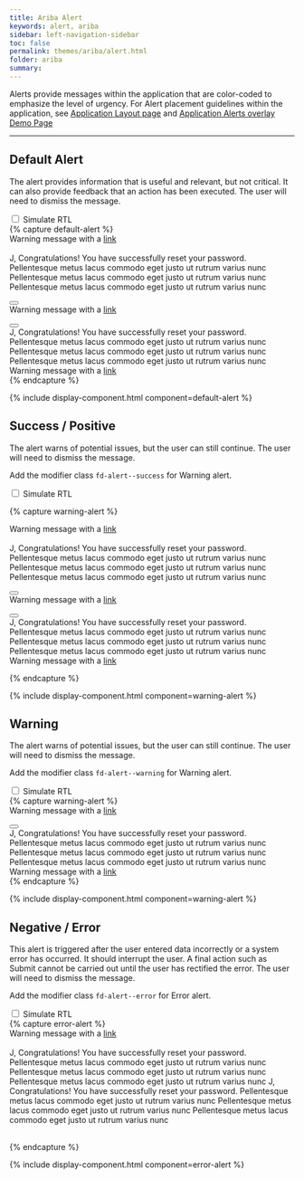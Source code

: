 ```yaml
---
title: Ariba Alert
keywords: alert, ariba
sidebar: left-navigation-sidebar
toc: false
permalink: themes/ariba/alert.html
folder: ariba
summary:
---
```

<link rel="stylesheet" type="text/css" href="{{site.baseurl}}/css/theme/ariba/fundamental-ui-ariba-icons.css">

Alerts provide messages within the application that are color-coded to emphasize the level of urgency. For Alert placement guidelines within the application, see [Application Layout page](http://localhost:4000/layouts/application-layout.html#application-with-ui-overlay) and [Application Alerts overlay Demo Page](http://localhost:4000/demo-pages/alert-overlay-demo-page.html)

<hr>

## Default Alert
The alert provides information that is useful and relevant, but not critical. It can also provide feedback that an action has been executed. The user will need to dismiss the message.

<div>
    <label class="fd-form__label " for="ImBw455100">
        <span class="fd-toggle fd-toggle--xxs fd-form__control">
            <input type="checkbox" name="" value="" id="ImBw455100" class="toggle-rtl" aria-controls="rtl-contianer-alert">
            <span class="fd-toggle__switch" role="presentation"></span>
        </span>
        Simulate RTL
    </label>  
</div>
<div id='rtl-contianer-alert'>
{% capture default-alert %}

<div class="fd-alert" role="alert" id="j2ALl4231sd">
    <div class='fd-alert--message'>
          Warning message with a <a href="#" class="fd-link">link <span class="sap-icon--arrow-right sap-icon--s"></span></a>
    </div>  
</div>
<br>
<div class="fd-alert" role="alert" id="j2ALl4231scd">
    <div class='fd-alert--message'>
          J, Congratulations! You have successfully reset your password. Pellentesque metus lacus commodo eget justo ut rutrum varius nunc Pellentesque metus lacus commodo eget justo ut rutrum varius nunc Pellentesque metus lacus commodo eget justo ut rutrum varius nunc
    </div>
</div>
<br>
<div class="fd-alert fd-alert--dismissible" role="alert" id="j2ALl4231sced">
    <button class="fd-alert__close" aria-controls="j2ALl4231" aria-label="Close"></button>
    <div class='fd-alert--message'>
        Warning message with a <a href="#" class="fd-link">link <span class="sap-icon--arrow-right sap-icon--s"></span></a>
    </div>
</div>
<br>
<div class="fd-alert fd-alert--dismissible" role="alert" id="j2ALl4231sced">
    <button class="fd-alert__close" aria-controls="j2ALl4231" aria-label="Close"></button>
    <div class='fd-alert--message'>
      J, Congratulations! You have successfully reset your password. Pellentesque metus lacus commodo eget justo ut rutrum varius nunc Pellentesque metus lacus commodo eget justo ut rutrum varius nunc Pellentesque metus lacus commodo eget justo ut rutrum varius nunc Warning message with a <a href="#" class="fd-link">link <span class="sap-icon--arrow-right sap-icon--s"></span></a>
    </div>
</div>
{% endcapture %}

{% include display-component.html component=default-alert %}
</div>

## Success / Positive
The alert warns of potential issues, but the user can still continue. The user will need to dismiss the message.

Add the modifier class `fd-alert--success` for Warning alert.
<div>
    <label class="fd-form__label " for="ImBw455110">
        <span class="fd-toggle fd-toggle--xxs fd-form__control">
            <input type="checkbox" name="" value="" id="ImBw455110" class="toggle-rtl" aria-controls="rtl-contianer-alert-success">
            <span class="fd-toggle__switch" role="presentation"></span>
        </span>
        Simulate RTL
    </label>  
</div>
<div id='rtl-contianer-alert-success'>

{% capture warning-alert %}
<div class="fd-alert fd-alert--success" role="alert" id="j2ALl4231s">
    <div class='fd-alert--message'>
          Warning message with a <a href="#" class="fd-link">link <span class="sap-icon--arrow-right sap-icon--s"></span></a>
    </div>  
</div>
<br>
<div class="fd-alert fd-alert--success" role="alert" id="j2ALl4231sc">
    <div class='fd-alert--message'>
          J, Congratulations! You have successfully reset your password. Pellentesque metus lacus commodo eget justo ut rutrum varius nunc Pellentesque metus lacus commodo eget justo ut rutrum varius nunc Pellentesque metus lacus commodo eget justo ut rutrum varius nunc
    </div>
</div>
<br>
<div class="fd-alert fd-alert--success fd-alert--dismissible" role="alert" id="j2ALl4231sce">
    <button class="fd-alert__close" aria-controls="j2ALl4231" aria-label="Close"></button>
    <div class='fd-alert--message'>
        Warning message with a <a href="#" class="fd-link">link <span class="sap-icon--arrow-right sap-icon--s"></span></a>
    </div>
</div>
<br>
<div class="fd-alert fd-alert--success fd-alert--dismissible" role="alert" id="j2ALl4231sce">
    <button class="fd-alert__close" aria-controls="j2ALl4231" aria-label="Close"></button>
    <div class='fd-alert--message'>
      J, Congratulations! You have successfully reset your password. Pellentesque metus lacus commodo eget justo ut rutrum varius nunc Pellentesque metus lacus commodo eget justo ut rutrum varius nunc Pellentesque metus lacus commodo eget justo ut rutrum varius nunc Warning message with a <a href="#" class="fd-link">link <span class="sap-icon--arrow-right sap-icon--s"></span></a>
    </div>
</div>

{% endcapture %}

{% include display-component.html component=warning-alert %}
</div>

## Warning
The alert warns of potential issues, but the user can still continue. The user will need to dismiss the message.

Add the modifier class `fd-alert--warning` for Warning alert.
<div>
    <label class="fd-form__label " for="ImBw455111">
        <span class="fd-toggle fd-toggle--xxs fd-form__control">
            <input type="checkbox" name="" value="" id="ImBw455111" class="toggle-rtl" aria-controls="rtl-contianer-alert-Warning">
            <span class="fd-toggle__switch" role="presentation"></span>
        </span>
        Simulate RTL
    </label>  
</div>
<div id='rtl-contianer-alert-Warning'>
{% capture warning-alert %}
<div class="fd-alert fd-alert--warning" role="alert" id="j2ALl4231sw">
    <div class='fd-alert--message'>
          Warning message with a <a href="#" class="fd-link">link <span class="sap-icon--arrow-right sap-icon--s"></span></a>
    </div>  
</div>
<br>
<div class="fd-alert fd-alert--warning fd-alert--dismissible" role="alert" id="j2ALl4231sceew">
    <button class="fd-alert__close" aria-controls="j2ALl4231sceew" aria-label="Close"></button>
    <div class='fd-alert--message'>
      J, Congratulations! You have successfully reset your password. Pellentesque metus lacus commodo eget justo ut rutrum varius nunc Pellentesque metus lacus commodo eget justo ut rutrum varius nunc Pellentesque metus lacus commodo eget justo ut rutrum varius nunc Warning message with a <a href="#" class="fd-link">link <span class="sap-icon--arrow-right sap-icon--s"></span></a>
    </div>
</div>
{% endcapture %}

{% include display-component.html component=warning-alert %}
</div>

## Negative / Error
This alert is triggered after the user entered data incorrectly or a system error has occurred. It should interrupt the user. A final action such as Submit cannot be carried out until the user has rectified the error. The user will need to dismiss the message.

Add the modifier class `fd-alert--error` for Error alert.
<div>
    <label class="fd-form__label " for="ImBw455122">
        <span class="fd-toggle fd-toggle--xxs fd-form__control">
            <input type="checkbox" name="" value="" id="ImBw455122" class="toggle-rtl" aria-controls="rtl-contianer-alert-Warning-Error">
            <span class="fd-toggle__switch" role="presentation"></span>
        </span>
        Simulate RTL
    </label>  
</div>
<div id='rtl-contianer-alert-Warning-Error'>
{% capture error-alert %}
<div class="fd-alert fd-alert--error" role="alert" id="j2ALl4231se">
    <div class='fd-alert--message'>
          Warning message with a <a href="#" class="fd-link">link <span class="sap-icon--arrow-right sap-icon--s"></span></a>
    </div>  
</div>
<br>
<div class="fd-alert fd-alert--error" role="alert" id="j2ALl4231sce">
    <div class='fd-alert--message'>
          J, Congratulations! You have successfully reset your password. Pellentesque metus lacus commodo eget justo ut rutrum varius nunc Pellentesque metus lacus commodo eget justo ut rutrum varius nunc Pellentesque metus lacus commodo eget justo ut rutrum varius nunc J, Congratulations! You have successfully reset your password. Pellentesque metus lacus commodo eget justo ut rutrum varius nunc Pellentesque metus lacus commodo eget justo ut rutrum varius nunc Pellentesque metus lacus commodo eget justo ut rutrum varius nunc
    </div>
</div>
<br>

{% endcapture %}

{% include display-component.html component=error-alert %}
</div>
<br>
